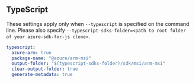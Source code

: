 ## TypeScript

These settings apply only when `--typescript` is specified on the command line.
Please also specify `--typescript-sdks-folder=<path to root folder of your azure-sdk-for-js clone>`.

``` yaml $(typescript)
typescript:
  azure-arm: true
  package-name: "@azure/arm-msi"
  output-folder: "$(typescript-sdks-folder)/sdk/msi/arm-msi"
  clear-output-folder: true
  generate-metadata: true
```
